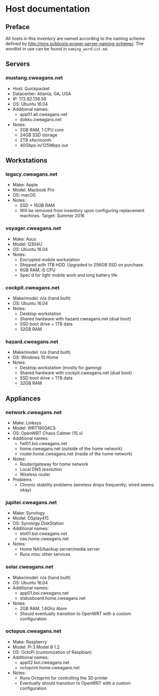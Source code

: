 # Host documentation

## Preface

All hosts in this inventory are named according to the naming scheme defined by
http://mnx.io/blog/a-proper-server-naming-scheme/. The wordlist in use can be found
in `naming_wordlist.md`.

## Servers

### mustang.cweagans.net

* Host: Quickpacket
* Datacenter: Atlanta, GA, USA
* IP: 172.82.138.58
* OS: Ubuntu 16.04
* Additional names:
  * app01.atl.cweagans.net
  * dokku.cweagans.net
* Notes:
  * 2GB RAM, 1 CPU core
  * 24GB SSD storage
  * 2TB xfer/month
  * 40Gbps in/125Mbps out

## Workstations

### legacy.cweagans.net

* Make: Apple
* Model: Macbook Pro
* OS: macOS
* Notes:
  * SSD + 16GB RAM
  * Will be removed from inventory upon configuring replacement machines. Target: Summer 2016

### voyager.cweagans.net

* Make: Asus
* Model: Q304U
* OS: Ubuntu 16.04
* Notes:
  * Encrypted mobile workstation
  * Shipped with 1TB HDD. Upgraded to 256GB SSD on purchase.
  * 6GB RAM, i5 CPU
  * Spec'd for light mobile work and long battery life

### cockpit.cweagans.net

* Make/model: n/a (hand built)
* OS: Ubuntu 16.04
* Notes:
  * Desktop workstation
  * Shared hardware with hazard.cweagans.net (dual boot)
  * SSD boot drive + 1TB data
  * 32GB RAM

### hazard.cweagans.net

* Make/model: n/a (hand built)
* OS: Windows 10 Home
* Notes:
  * Desktop workstation (mostly for gaming)
  * Shared hardware with cockpit.cweagans.net (dual boot)
  * SSD boot drive + 1TB data
  * 32GB RAM

## Appliances

### network.cweagans.net

* Make: Linksys
* Model: WRT1900ACS
* OS: OpenWRT Chaos Calmer (15.x)
* Additional names:
  * fwl01.boi.cweagans.net
  * home.cweagans.net (outside of the home network)
  * router.home.cweagans.net (inside of the home network)
* Notes:
  * Router/gateway for home network
  * Local DNS resolution
  * Wireless router
* Problems
  * Chronic stability problems (wireless drops frequently; wired seems okay)

### jupiter.cweagans.net

* Make: Synology
* Model: DSplay415
* OS: Synology DiskStation
* Additional names:
  * sto01.boi.cweagans.net
  * nas.home.cweagans.net
* Notes:
  * Home NAS/backup server/media server
  * Runs misc other services

### solar.cweagans.net

* Make/model: n/a (hand built)
* OS: Ubuntu 16.04
* Additional names:
  * app01.boi.cweagans.net
  * statusboard.home.cweagans.net
* Notes:
  * 2GB RAM. 1.6Ghz Atom
  * Should eventually transition to OpenWRT with a custom configuration

### octopus.cweagans.net

* Make: Raspberry
* Model: Pi 3 Model B 1.2
* OS: OctoPi (customization of Raspbian)
* Additional names:
  * app02.boi.cweagans.net
  * octoprint.home.cweagans.net
* Notes:
  * Runs Octoprint for controlling the 3D printer
  * Eventually should transition to OpenWRT with a custom configuration
